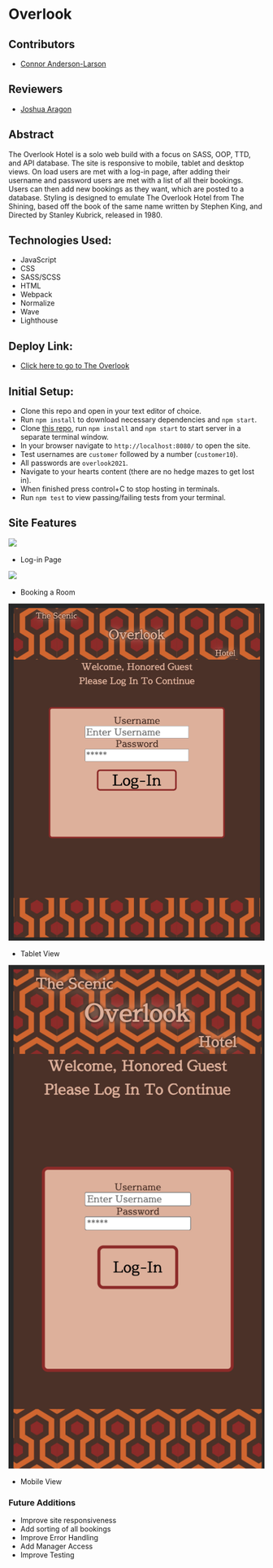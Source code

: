 # Overlook

## Contributors

* [Connor Anderson-Larson](https://github.com/ConnorAndersonLarson)

## Reviewers

* [Joshua Aragon](https://github.com/josharagon)

## Abstract

The Overlook Hotel is a solo web build with a focus on SASS, OOP, TTD, and API database. The site is responsive to mobile, tablet and desktop views. On load users are met with a log-in page, after adding their username and password users are met with a list of all their bookings. Users can then add new bookings as they want, which are posted to a database. Styling is designed to emulate The Overlook Hotel from The Shining, based off the book of the same name written by Stephen King, and Directed by Stanley Kubrick, released in 1980.

## Technologies Used:

* JavaScript
* CSS
* SASS/SCSS
* HTML
* Webpack
* Normalize
* Wave
* Lighthouse

## Deploy Link:

* [Click here to go to The Overlook](https://connorandersonlarson.github.com)

## Initial Setup:

* Clone this repo and open in your text editor of choice.
* Run `npm install` to download necessary dependencies and `npm start`.
* Clone [this repo](https://github.com/turingschool-examples/overlook-api), run `npm install` and `npm start` to start server in a separate terminal window.
* In your browser navigate to `http://localhost:8080/` to open the site.
* Test usernames are `customer` followed by a number (`customer10`).
* All passwords are `overlook2021`.
* Navigate to your hearts content (there are no hedge mazes to get lost in).
* When finished press control+C to stop hosting in terminals.
* Run `npm test` to view passing/failing tests from your terminal.

## Site Features

<img src="./.github/readme_images/overlook-log-in.gif">

* Log-in Page

<img src="./.github/readme_images/book-room.gif">

* Booking a Room

<img src="./.github/readme_images/tablet-view.png">

* Tablet View

<img src="./.github/readme_images/mobile-view.png">

* Mobile View


### Future Additions

* Improve site responsiveness
* Add sorting of all bookings
* Improve Error Handling
* Add Manager Access
* Improve Testing
